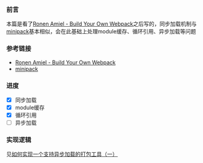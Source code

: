 ### 前言
本篇是看了[Ronen Amiel - Build Your Own Webpack](https://www.youtube.com/watch?v=Gc9-7PBqOC8&list=LLHK1mTHpwrUeYgF5gu-Kd4g)之后写的，同步加载机制与[minipack](https://github.com/ronami/minipack)基本相似，会在此基础上处理module缓存、循环引用、异步加载等问题

### 参考链接
+ [Ronen Amiel - Build Your Own Webpack](https://www.youtube.com/watch?v=Gc9-7PBqOC8&list=LLHK1mTHpwrUeYgF5gu-Kd4g)
+ [minipack](https://github.com/ronami/minipack)

### 进度
+ [x] 同步加载
+ [x] module缓存
+ [x] 循环引用
+ [ ] 异步加载

### 实现逻辑
见[如何实现一个支持异步加载的打包工具（一）](https://github.com/lipeiwei-szu/blog/issues/2)